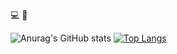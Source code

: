 :computer: :rocket:

![Anurag's GitHub stats](https://github-readme-stats.vercel.app/api?username=4ydx&show_icons=true&theme=radical&count_private=true) [![Top Langs](https://github-readme-stats.vercel.app/api/top-langs/?username=4ydx&show_icons=true&layout=compact&theme=radical&PAT_1&hide=jupyter%20notebook,python)](https://github.com/anuraghazra/github-readme-stats)
